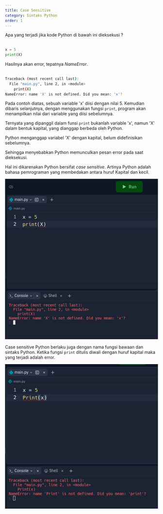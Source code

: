 ```yaml
---
title: Case Sensitive
category: Sintaks Python
order: 1
---
```


Apa yang terjadi jika kode Python di bawah ini dieksekusi ?

```python

x = 5
print(X)

```

Hasilnya akan error, tepatnya _NameError_. 

```bash

Traceback (most recent call last):
  File "main.py", line 2, in <module>
    print(X)
NameError: name 'X' is not defined. Did you mean: 'x'?

```

Pada contoh diatas, sebuah variable 'x' diisi dengan nilai 5. Kemudian dibaris selanjutnya, dengan menggunakan fungsi `print`, program akan menampilkan nilai dari variable yang diisi sebelumnya.

Ternyata yang dipanggil dalam funsi `print` bukanlah variable 'x', namun 'X' dalam bentuk kapital, yang dianggap berbeda oleh Python.

Python menganggap variabel 'X' dengan kapital, belum didefinisikan sebelumnya.

Sehingga menyebabkan Python memunculkan pesan error pada saat dieksekusi.

Hal ini dikarenakan Python bersifat _case sensitive_. Artinya Python adalah bahasa pemrograman yang membedakan antara huruf Kapital dan kecil.

![Case Sensitve](/images/02-sintaks-python/case-sensitive.png)

Case sensitive Python berlaku juga dengan nama fungsi bawaan dan sintaks Python.
Ketika fungsi `print` ditulis diwali dengan huruf kapital maka yang terjadi adalah error.

![Case Sensitve](/images/02-sintaks-python/case-sensitive2.png) 